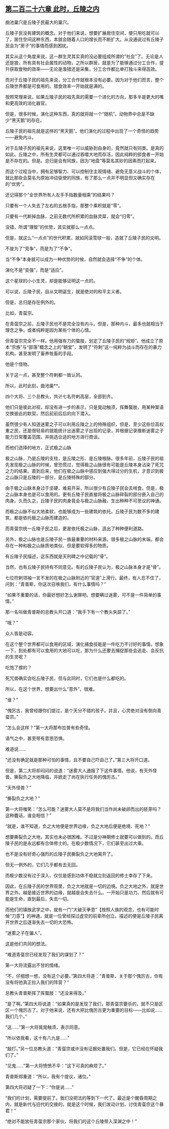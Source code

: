 ## [第二百二十六章 此时，丘陵之内](https://www.xxbiquge.com/11_11207/9230657.html)


  曲池巢穴是丘陵子民最大的巢穴。

  丘陵子民没有建筑的概念。对于他们来说，想要扩展居住空间，便只用吃就可以了。居住空间这种东西，本就会随着人口的增长而不断扩大。从没通说过有丘陵子民会为“房子”的事情而感到困扰。

  其实从这个角度来说，这一群生灵其实真的没必要组成所谓的“社会”了。无论是人还是狼，所有具有社会属性的动物，之所以群居，就是为了能够通过分工合作，提升获取食物的效率——无论是渔猎还是采集，分工合作都比单打独斗来得高效。

  而对于丘陵子民的祖先来说，分工合作就根本没有必要。因为对于他们而言，整个丘陵世界都是可食用的。猎食效率一开始就是满的。

  按照常理来说，如果丘陵子民的祖先真的需要一个进化的方向，那多半是更大的嘴和更高效的消化器官。

  但是，很多时候，演化这种东西，真的就将就一个“随机”。动物界中总是不缺少“黑天鹅”的存在。

  丘陵子民的祖先就是这样的“黑天鹅”。他们演化的过程中出现了一个奇怪的趋势——避免内斗。

  对于丘陵子民的祖先来说，这里唯一可以威胁到自身的，竟然就只有同类。是真的如此。丘陵之中，所有生灵都可以通过吞噬大地而存活，因此纯粹的掠食者一开始是不存在的。但是。总归是会有同族，因为“地盘”等莫名其妙的因素而打起来。

  而这个过程当中，拥有足够智力、可以控制住主观情绪、避免无意义战斗的个体，就比那些会莫名为原始冲动驱使的同族，有了那么一点并不明显但又确实存在的“优势”。

  还记得那个“全世界所有人左手手指数量相乘”的结果吗？

  只要有一个人失去了左右的五根手指，那整个乘积就是“零”。

  只要有一代断掉血脉，之前无数代所积累的血脉灵犀，就会“归零”。

  没错，所谓“理智”的优势，其实就那么一点点。

  但是，就这么“一点点”的世代积累，就如同滚雪球一般，造就了丘陵子民的文明。

  不是为了“竞争”，而是为了“不争”。

  当“不争”本身就可以成为一种优势的时候，自然就会选择“不争”的个体。

  演化不是“变强”，而是“适应”。

  这个星球的小小生灵，却是能够证明这一点的。

  可以说，丘陵子民，自从文明诞生，就是绝对的和平主义者。

  但是，总归是存在例外的。

  比如，青虿宗。

  在青虿宗之前，丘陵子民也不是完全没有内斗。但是，那种内斗，最多也就相当于理念之争，或者纯粹是因为某些个体的心情。

  但青虿宗完全不一样。他用强有力的螯肢，划定了丘陵子民的“规矩”。他成立了原本“宗族”与“部落”概念之上的“朝堂”，发明了“符剌”这一纯粹为战斗而存在的暴力机构，甚至发明了畜养牲畜的手段。

  他是个怪物。

  关于这一点，甚至整个符剌都一致认同。

  所以，此时此刻，曲池巢**。

  四个大将、三个总教头，共计七名符剌高层，全部到齐。

  他们只是彼此对视，却没有进一步的表示，只是晃动触须，挥舞螯肢，用某种案语交换彼此的默契，然后前前后后的向下潜入。

  虽然很少有人知道迷雾之子可以利用丘陵之上的特殊组织，但是，至少这些位高权重之民，还是很轻易的就能统计出迷雾之子出现的记录，并根据记录推断迷雾之子能力日常覆盖范围，并挑选合适的地方进行商谈。

  而他们选择的地方，正式极之山脉

  极之山脉，乃是丘陵的支柱，是丘陵之形、是丘陵根脉。很多年前，丘陵子民的祖先发现极之山脉的时候，曾恐慌过，觉得极之山脉很有可能是丘陵本身沾染了死咒之力的结果。直到后来，他们在极之山脉中感应到强大得过分的生机，才意识到极之山脉只是丘陵的一部分，是丘陵特殊的部分。

  由于极之山脉本身过于坚硬，难易开采，所以很少有丘陵子民会去啃食。但是，极之山脉本身也是可以食用的。更有丘陵子民直接将极之山脉碎裂的部分嵌入自己的肉身。久而久之，丘陵子民的肉身竟会与极之山脉融，生出种种不可思议的神通。

  而极之山脉不似大地柔软，也能够成为一些建筑的依托。丘陵子民为数不多的建筑，都是依托极之山脉而建造的。

  而青虿宗统一丘陵子民之后，更是依托极之山脉，造出了种种便利道路。

  另外，极之山脉也是丘陵子民一族最重要的材料来源。很多极之山脉的末端，都会存在一种和极之山脉质地类似、但是要软得多的物质。

  有丘陵子民描述，这东西就是天刑碑之中记载的“骨”。

  当然，也有丘陵子民持有不同意见。有的丘陵子民认为，极之山脉本身才是“骨”。

  七位符剌领袖一言不发的在极之山脉附近的“官道”上滑行。最终，有人忍不住了，问到：“青普斯，你这次召唤我们，有什么事情吗？”

  “如果不重要的话，你最好想好怎么谢罪吧。想要瞒过迷雾，可不是一件简单的事情。”

  那一名叫做青普斯的总教头开口道：“我手下有一个教头失踪了。”

  “哦？”

  众人皆是动容。

  在这个整个世界都可以食用的区域，演化捕食技能是一件吃力不讨好的事情。想象一下，到处都有可以食用的大地可以吃，那为什么还要去捕捉那些会逃走、会反抗的生灵呢？

  吃饱了撑的？

  死咒兽确实会吃丘陵子民，但与此同时，它们也是什么都吃的。

  所以，在这个世界，想要出什么“意外”，很难。

  “谁？”

  “傀厉古，我曾经跟你们提过，是个天分不错的孩子。并且，心灵绝对没有倒向青虿宗。”

  “怎么会这样？”第一大将那布拉普有些奇怪。

  语气之中，甚至带有意思恐惧。

  难道说……

  “还没有确定就是那种可怕的事情，且不要自己吓自己了。”第三大将开口道。

  但是，第二大将却闷闷的说道：“迷雾大人通报了下这件事情。他说，有天外怪兽，撕裂负之大地降临，并掳走了尚在执行任务的傀厉古。”

  “天外怪兽？”

  “撕裂负之大地？”

  第一大将嗤笑：“怎么可能？迷雾大人莫不是将我们当作尚未破卵而出的胚芽吗？这种蠢话，谁会相信？”

  “就是，谁不知道，负之大地便是世界边缘，负之大地后便是绝境、死地？”

  想要撕裂负之大地，其实也未必很困难。不过是分神期修士就要可以做到的。而丘陵子民的是永远都有合体修士的。在极少数情况下，它们甚至出过大乘。

  也不是没有好奇心强烈的丘陵子民撕裂负之大地离开了。

  但无一例外的，它们几乎都有去无回。

  而极少数没有过于深入、仅仅是感到功体不稳就立刻返回的修士幸存了下来。

  因此，在丘陵子民的世界观里，负之大地就是一切的边境。负之大地之外，就是世界之外。越是接近世界的边缘，就越是会失去什么。一开始只是功力、然后就有可能是生命，直到最后，失去一切。

  而他们的镇族武学之中，就有一门“大破灭拳意”【按照人族的观念，也有可能时候“刀意”】的神通，就是一位曾经探过虚空的前辈所创立。描述的便是丘陵子民离开世界之后逐渐失去一切的大恐怖。

  “迷雾之子在骗人”。

  这是他们共同的想法。

  “难道青虿宗已经发现了我们的谋划了？”

  第一大将流露出不甘的情绪。

  “不，仔细想一想，没有这个必要。”第四大将道：“青普斯，关于那个傀厉古，你有没有将他真正拉入我们的阵营？”

  总教头青普斯挥了挥螯肢：“还没来得及。”

  “是了啊。”第四大将说道：“如果真的是发现了我们，那青虿宗要杀的，就不只是区区一个傀厉古了。对于他来说，还有大把比傀厉古更为重要的目标——比如说……我们几个。”

  “这……”第一大将晃晃触须，表示同意。

  “所以依我看，这十有八九是……”

  “敲打。”另一位总教头道：“青虿宗或许没有证据处置我们。但是，它已经在怀疑我们了。”

  “见鬼……”第一大将愤愤不平：“这下可真的麻烦了。”

  青普斯郑重道：“所以，我有个提议，诸位。”

  第四大将迟疑了一下：“你是说……”

  “我们的计划，需要提前了。我们没把法的等到下一代了。最近是个醒昏周期之内，就是新代与旧代的交接的。就是这个时候，我们发动计划，讨伐青虿宗这个暴君！”

  “绝对不能放任青虿宗那个家伙，将我们的这个丘陵带入深渊之中！”
